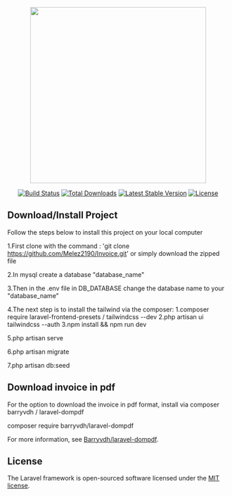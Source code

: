 <p align="center"><a href="https://laravel.com" target="_blank"><img src="https://raw.githubusercontent.com/laravel/art/master/logo-lockup/5%20SVG/2%20CMYK/1%20Full%20Color/laravel-logolockup-cmyk-red.svg" width="400"></a></p>

<p align="center">
<a href="https://travis-ci.org/laravel/framework"><img src="https://travis-ci.org/laravel/framework.svg" alt="Build Status"></a>
<a href="https://packagist.org/packages/laravel/framework"><img src="https://img.shields.io/packagist/dt/laravel/framework" alt="Total Downloads"></a>
<a href="https://packagist.org/packages/laravel/framework"><img src="https://img.shields.io/packagist/v/laravel/framework" alt="Latest Stable Version"></a>
<a href="https://packagist.org/packages/laravel/framework"><img src="https://img.shields.io/packagist/l/laravel/framework" alt="License"></a>
</p>

## Download/Install Project


Follow the steps below to install this project on your local computer

1.First clone with the command :  'git clone https://github.com/Melez2190/Invoice.git' or simply download the zipped file

2.In mysql create a database "database_name"

3.Then in the .env file in DB_DATABASE change the database name to your "database_name"

4.The next step is to install the tailwind via the composer:
    1.composer require laravel-frontend-presets / tailwindcss --dev
    2.php artisan ui tailwindcss --auth
    3.npm install && npm run dev

5.php artisan serve 

6.php artisan migrate

7.php artisan db:seed


## Download invoice in pdf

For the option to download the invoice in pdf format, install via composer
barryvdh / laravel-dompdf

composer require barryvdh/laravel-dompdf

For more information, see [Barryvdh/laravel-dompdf](https://github.com/barryvdh/laravel-dompdf).


## License

The Laravel framework is open-sourced software licensed under the [MIT license](https://opensource.org/licenses/MIT).
